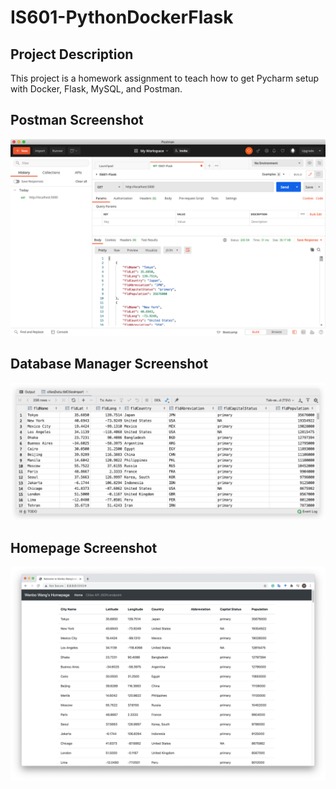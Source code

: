 # IS601-PythonDockerFlask

## Project Description

This project is a homework assignment to teach how to get Pycharm setup with Docker, Flask, MySQL, and Postman.

## Postman Screenshot

![postman_output](screenshots/postman.jpg)

## Database Manager Screenshot

![Database_Manager_output](screenshots/mysql.jpg)

## Homepage Screenshot

![Database_Manager_output](screenshots/homepage.png)